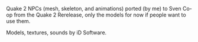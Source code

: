Quake 2 NPCs (mesh, skeleton, and animations) ported (by me) to Sven Co-op from the Quake 2 Rerelease, only the models for now if people want to use them. 

Models, textures, sounds by iD Software.
